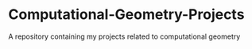 # Computational-Geometry-Projects
A repository containing my projects related to computational geometry
